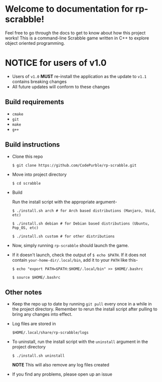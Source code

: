 # Welcome to documentation for rp-scrabble!
Feel free to go through the docs to get to know about how this project works! 
This is a command-line Scrabble game written in C++ to explore object oriented
programming.

# NOTICE for users of v1.0
* Users of `v1.0` **MUST** re-install the application as the update to `v1.1` contains breaking changes
* All future updates will conform to these changes

## Build requirements
* `cmake`
* `git`
* `make`
* `g++`

## Build instructions
* Clone this repo

    `$ git clone https://github.com/CodePurble/rp-scrabble.git`

* Move into project directory

    `$ cd scrabble`

* Build

    Run the install script with the appropriate argument-

    `$ ./install.sh arch # for Arch based distributions (Manjaro, Void, etc)`

    `$ ./install.sh debian # for Debian based distributions (Ubuntu, Pop_OS, etc)`

    `$ ./install.sh custom # for other distributions`

* Now, simply running `rp-scrabble` should launch the game.
* If it doesn't launch, check the output of `$ echo $PATH`. If it does not contain `your-home-dir/.local/bin`, add it to your `PATH` like this-

    `$ echo "export PATH=$PATH:$HOME/.local/bin" >> $HOME/.bashrc`

    `$ source $HOME/.bashrc`

## Other notes
* Keep the repo up to date by running `git pull` every once in a while in the project directory. Remember to rerun the install script after pulling to bring any changes into effect.
* Log files are stored in

    `$HOME/.local/share/rp-scrabble/logs`

* To uninstall, run the install script with the `uninstall` argument in the project directory

    `$ ./install.sh uninstall`

    **NOTE** This will also remove any log files created

* If you find any problems, please open up an issue

